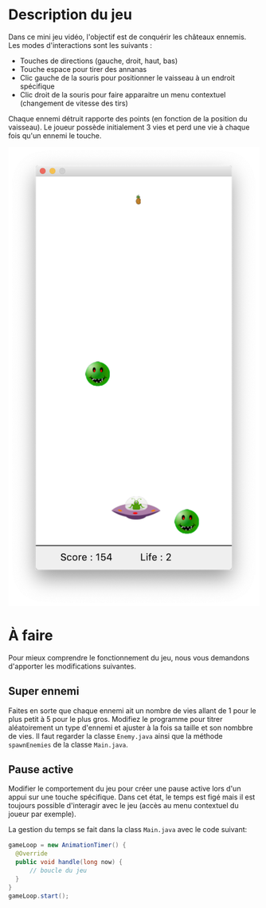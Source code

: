 # Description du jeu

Dans ce mini jeu vidéo, l'objectif est de conquérir les châteaux ennemis. Les modes d'interactions sont les suivants :

- Touches de directions (gauche, droit, haut, bas)
- Touche espace pour tirer des annanas
- Clic gauche de la souris pour positionner le vaisseau à un endroit spécifique
- Clic droit de la souris pour faire apparaitre un menu contextuel (changement de vitesse des tirs)

Chaque ennemi détruit rapporte des points (en fonction de la position du vaisseau). Le joueur possède initialement 3 vies et perd une vie à chaque fois qu'un ennemi le touche. 

![screenshot](screenshot.png)


# À faire 

Pour mieux comprendre le fonctionnement du jeu, nous vous demandons d'apporter les modifications suivantes.


## Super ennemi

Faites en sorte que chaque ennemi ait un nombre de vies allant de 1 pour le plus petit à 5 pour le plus gros. Modifiez le programme pour titrer aléatoirement un type d'ennemi et ajuster à la fois sa taille et son nombbre de vies. Il faut regarder la classe `Enemy.java` ainsi que la méthode `spawnEnemies` de la classe `Main.java`.

## Pause active

Modifier le comportement du jeu pour créer une pause active lors d'un appui sur une touche spécifique. Dans cet état, le temps est figé mais il est toujours possible d'interagir avec le jeu (accès au menu contextuel du joueur par exemple).

La gestion du temps se fait dans la class `Main.java` avec le code suivant:

```java
gameLoop = new AnimationTimer() {
  @Override
  public void handle(long now) {
      // boucle du jeu 
  }
}
gameLoop.start();
```


